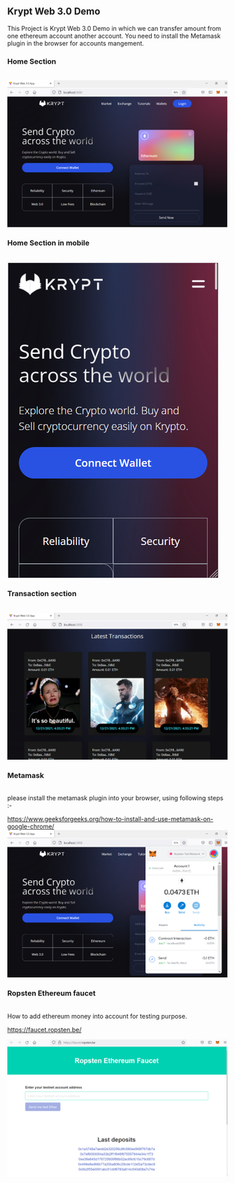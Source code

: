 ## Krypt Web 3.0 Demo

This Project is Krypt Web 3.0 Demo in which we can transfer amount from one ethereum account another account. You need to install the Metamask plugin in the browser for accounts mangement. 


### Home Section 
<br/>
<img src="img/home_screen_browser.PNG"/>

### Home Section in mobile 
<br/>
<img src="img/home_screen_mobile.PNG"/>


### Transaction section
<br/>
<img src="img/transactions.PNG"/>


### Metamask 
<br/>
please install the metamask plugin into your browser, using following steps :-
<br/>

https://www.geeksforgeeks.org/how-to-install-and-use-metamask-on-google-chrome/
<img src="img/metamask.PNG"/>

### Ropsten Ethereum faucet
<br/>
How to add ethereum money into account for testing purpose.

https://faucet.ropsten.be/

<img src="img/Ropsten_Ethereum_faucet.PNG"/>








